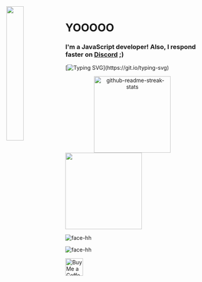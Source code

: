 <img align='left' src='https://cdn.discordapp.com/attachments/959477385626026024/975700403792515122/profile-first-issue-dark.png' width='30%'/> 

<h1 align="left">YOOOOO</h1>

<h3 align="left">
  I'm a JavaScript developer! Also, I respond faster on <a href='https://discord.gg/gAshT82TAg'>Discord</a> ;)
</h3>

[![Typing SVG](https://readme-typing-svg.herokuapp.com?size=30&lines=Touch+some+grass.)](https://git.io/typing-svg)

<div align="center">
  <img src="https://github-readme-streak-stats.herokuapp.com?user=CcNicebruh&theme=dark&hide_border=true&date_format=M%20j%5B%2C%20Y%5D" height="200" alt="github-readme-streak-stats" />
</div>

<img src="https://upload.wikimedia.org/wikipedia/commons/thumb/1/1d/No_image.svg/2048px-No_image.svg.png" width="200"/>

![face-hh](https://github-readme-stats.vercel.app/api?username=CcNicebruh&show_icons=true&theme=tokyonight&hide=["issues"])

![face-hh](https://github-readme-stats.vercel.app/api/top-langs?username=CcNicebruh&show_icons=true&theme=tokyonight&layout=compact)

<a href='https://tipme.in.th/yinandonate' target='_blank'><img height='35' style='border:0px;height:46px;' src='https://az743702.vo.msecnd.net/cdn/kofi3.png?v=0' border='0' alt='Buy Me a Coffee' />
